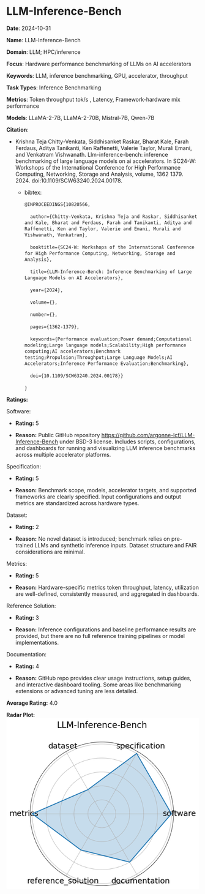 # LLM-Inference-Bench


**Date**: 2024-10-31


**Name**: LLM-Inference-Bench


**Domain**: LLM; HPC/inference


**Focus**: Hardware performance benchmarking of LLMs on AI accelerators


**Keywords**: LLM, inference benchmarking, GPU, accelerator, throughput


**Task Types**: Inference Benchmarking


**Metrics**: Token throughput  tok/s , Latency, Framework-hardware mix performance


**Models**: LLaMA-2-7B, LLaMA-2-70B, Mistral-7B, Qwen-7B


**Citation**:


- Krishna Teja Chitty-Venkata, Siddhisanket Raskar, Bharat Kale, Farah Ferdaus, Aditya Tanikanti, Ken Raffenetti, Valerie Taylor, Murali Emani, and Venkatram Vishwanath. Llm-inference-bench: inference benchmarking of large language models on ai accelerators. In SC24-W: Workshops of the International Conference for High Performance Computing, Networking, Storage and Analysis, volume, 1362 1379. 2024. doi:10.1109/SCW63240.2024.00178.

  - bibtex:
      ```
      @INPROCEEDINGS{10820566,

        author={Chitty-Venkata, Krishna Teja and Raskar, Siddhisanket and Kale, Bharat and Ferdaus, Farah and Tanikanti, Aditya and Raffenetti, Ken and Taylor, Valerie and Emani, Murali and Vishwanath, Venkatram},

        booktitle={SC24-W: Workshops of the International Conference for High Performance Computing, Networking, Storage and Analysis}, 

        title={LLM-Inference-Bench: Inference Benchmarking of Large Language Models on AI Accelerators}, 

        year={2024},

        volume={},

        number={},

        pages={1362-1379},

        keywords={Performance evaluation;Power demand;Computational modeling;Large language models;Scalability;High performance computing;AI accelerators;Benchmark testing;Propulsion;Throughput;Large Language Models;AI Accelerators;Inference Performance Evaluation;Benchmarking},

        doi={10.1109/SCW63240.2024.00178}}

      }

      ```

**Ratings:**


Software:


  - **Rating:** 5


  - **Reason:** Public GitHub repository  https://github.com/argonne-lcf/LLM-Inference-Bench  under BSD-3 license. Includes scripts, configurations, and dashboards for running and visualizing LLM inference benchmarks across multiple accelerator platforms. 


Specification:


  - **Rating:** 5


  - **Reason:** Benchmark scope, models, accelerator targets, and supported frameworks are clearly specified. Input configurations and output metrics are standardized across hardware types. 


Dataset:


  - **Rating:** 2


  - **Reason:** No novel dataset is introduced; benchmark relies on pre-trained LLMs and synthetic inference inputs. Dataset structure and FAIR considerations are minimal. 


Metrics:


  - **Rating:** 5


  - **Reason:** Hardware-specific metrics  token throughput, latency, utilization  are well-defined, consistently measured, and aggregated in dashboards. 


Reference Solution:


  - **Rating:** 3


  - **Reason:** Inference configurations and baseline performance results are provided, but there are no full reference training pipelines or model implementations. 


Documentation:


  - **Rating:** 4


  - **Reason:** GitHub repo provides clear usage instructions, setup guides, and interactive dashboard tooling. Some areas like benchmarking extensions or advanced tuning are less detailed. 


**Average Rating:** 4.0


**Radar Plot:**
 ![Llm-Inference-Bench radar plot](../../tex/images/llm-inference-bench_radar.png)